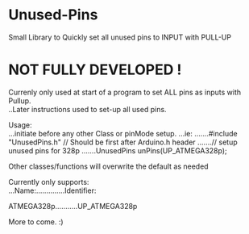 # Unused-Pins
Small Library to Quickly set all unused pins to INPUT with PULL-UP

# NOT FULLY DEVELOPED !

Currenly only used at start of a program to set ALL pins as inputs with Pullup.  
..Later instructions used to set-up all used pins.

Usage:                                                              
...initiate before any other Class or pinMode setup.
...ie:
.......#include "UnusedPins.h"         // Should be first after Arduino.h header
.......// setup unused pins for 328p
.......UnusedPins unPins(UP_ATMEGA328p);

Other classes/functions will overwrite the default as needed  

Currently only supports:  
...Name:..............Identifier:

ATMEGA328p...........UP_ATMEGA328p

More to come. :)
  
